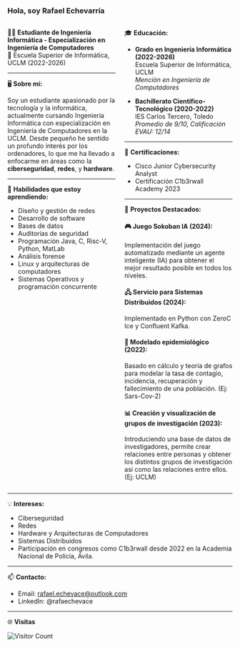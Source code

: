 
### Hola, soy Rafael Echevarría

<div style="display: flex; justify-content: space-between;">

<div style="width: 48%;">

👨‍💻 **Estudiante de Ingeniería Informática - Especialización en Ingeniería de Computadores**  
📍 Escuela Superior de Informática, UCLM (2022-2026)

---

🖥️ **Sobre mí:**

Soy un estudiante apasionado por la tecnología y la informática, actualmente cursando Ingeniería Informática con especialización en Ingeniería de Computadores en la UCLM. Desde pequeño he sentido un profundo interés por los ordenadores, lo que me ha llevado a enfocarme en áreas como la **ciberseguridad**, **redes**, y **hardware**.

---

🔧 **Habilidades que estoy aprendiendo:**

- Diseño y gestión de redes
- Desarrollo de software
- Bases de datos
- Auditorías de seguridad
- Programación Java, C, Risc-V, Python, MatLab
- Análisis forense
- Linux y arquitecturas de computadores
- Sistemas Operativos y programación concurrente

</div>

<div style="width: 48%;">

🎓 **Educación:**

- **Grado en Ingeniería Informática (2022-2026)**  
  Escuela Superior de Informática, UCLM  
  *Mención en Ingeniería de Computadores*

- **Bachillerato Científico-Tecnológico (2020-2022)**  
  IES Carlos Tercero, Toledo  
  *Promedio de 9/10, Calificación EVAU: 12/14*

---

🏅 **Certificaciones:**

- Cisco Junior Cybersecurity Analyst
- Certificación C1b3rwall Academy 2023

---

🌟 **Proyectos Destacados:**

#### 🎮 **Juego Sokoban IA (2024):**
Implementación del juego automatizado mediante un agente inteligente (IA) para obtener el mejor resultado posible en todos los niveles.

#### 🖧 **Servicio para Sistemas Distribuidos (2024):**
Implementado en Python con ZeroC Ice y Confluent Kafka.

#### 🦠 **Modelado epidemiológico (2022):**
Basado en cálculo y teoría de grafos para modelar la tasa de contagio, incidencia, recuperación y fallecimiento de una población. (Ej: Sars-Cov-2)

#### 📊 **Creación y visualización de grupos de investigación (2023):**
Introduciendo una base de datos de investigadores, permite crear relaciones entre personas y obtener los distintos grupos de investigación así como las relaciones entre ellos. (Ej: UCLM)

</div>

</div>

---

💡 **Intereses:**

- Ciberseguridad
- Redes
- Hardware y Arquitecturas de Computadores
- Sistemas Distribuidos
- Participación en congresos como C1b3rwall desde 2022 en la Academia Nacional de Policía, Ávila.

---

📫 **Contacto:**

- Email: rafael.echevace@outlook.com
- LinkedIn: @rafaechevace

---

🌐 **Visitas**

![Visitor Count](https://profile-counter.glitch.me/rafaechevace/count.svg)

